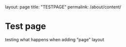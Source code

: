 layout: page
title: "TESTPAGE"
permalink: /about/content/

# Test page

testing what happens when adding "page" layout